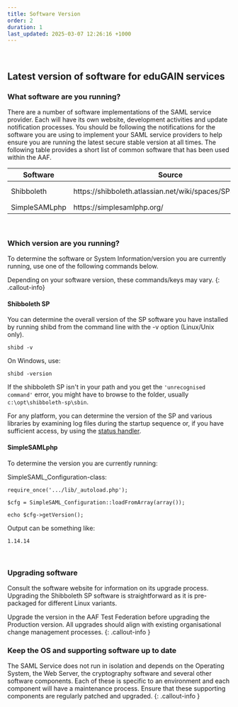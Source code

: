 ```yaml
---
title: Software Version
order: 2
duration: 1
last_updated: 2025-03-07 12:26:16 +1000
---
```

<br>

## Latest version of software for eduGAIN services

<h3 class="text-warning">What software are you running?</h3>

There are a number of software implementations of the SAML service provider. Each will have its own website, development activities and update notification processes. You should be following the notifications for the software you are using to implement your SAML service providers to help ensure you are running the latest secure stable version at all times. The following table provides a short list of common software that has been used within the AAF.

<table class="table">
  <thead>
    <tr>
      <th scope="col">Software</th>
      <th scope="col">Source</th>
      <th scope="col">Download site</th>
    </tr>
  </thead>
  <tbody>
    <tr>
      <td>Shibboleth</td>
      <td>https://shibboleth.atlassian.net/wiki/spaces/SP3/overview</td>
      <td>https://shibboleth.net/downloads/service-provider/latest/</td>
    </tr>
    <tr>
      <td>SimpleSAMLphp</td>
      <td>https://simplesamlphp.org/</td>
      <td>https://simplesamlphp.org/download/</td>
    </tr>
  </tbody>
</table>
<br>

<h3 class="text-warning">Which version are you running?</h3>

To determine the software or System Information/version you are currently running, use one of the following commands below.

Depending on your software version, these commands/keys may vary.
{: .callout-info}


#### Shibboleth SP

You can determine the overall version of the SP software you have installed by running shibd from the command line with the -v option (Linux/Unix only).

`shibd -v`


On Windows, use:

`shibd -version`

If the shibboleth SP isn't in your path and you get the `'unrecognised command'` error, you might have to browse to the folder, usually `c:\opt\shibboleth-sp\sbin`.


For any platform, you can determine the version of the SP and various libraries by examining log files during the
startup sequence or, if you have sufficient access, by using the <a href="https://shibboleth.atlassian.net/wiki/spaces/SP3/pages/2065334870/Status+Handler">status handler</a>.


#### SimpleSAMLphp

To determine the version you are currently running:


SimpleSAML_Configuration-class:

```shell
require_once('.../lib/_autoload.php');

$cfg = SimpleSAML_Configuration::loadFromArray(array());

echo $cfg->getVersion();
```

Output can be something like:

`1.14.14`

<br>

<h3 class="text-warning">Upgrading software</h3>

Consult the software website for information on its upgrade process. Upgrading the Shibboleth SP software is straightforward as it is pre-packaged for different Linux variants.


Upgrade the version in the AAF Test Federation before upgrading the Production version. All upgrades should align with existing organisational change management processes.
{: .callout-info }

<h3 class="text-warning">Keep the OS and supporting software up to date</h3>

The SAML Service does not run in isolation and depends on the Operating System, the Web Server, the cryptography software and several other software components. Each of these is specific to an environment and each component will have a maintenance process. Ensure that these supporting components are regularly patched and upgraded.
{: .callout-info }
